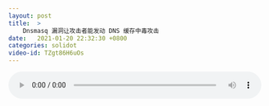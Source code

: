 ```yaml
---
layout: post
title:  >
    Dnsmasq 漏洞让攻击者能发动 DNS 缓存中毒攻击
date:   2021-01-20 22:32:30 +0800
categories: solidot
video-id: TZgt86H6uOs
---
```


<audio src="/assets/461cc38b99b81b1e025f33bba2a8ff13.mp3" style="width: 100%;" controls></audio>

